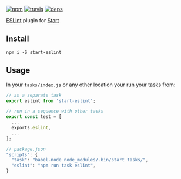 [![npm](https://img.shields.io/npm/v/start-eslint.svg?style=flat-square)](https://www.npmjs.com/package/start-eslint)
[![travis](http://img.shields.io/travis/start-runner/eslint.svg?style=flat-square)](https://travis-ci.org/start-runner/eslint)
[![deps](https://img.shields.io/gemnasium/start-runner/eslint.svg?style=flat-square)](https://gemnasium.com/start-runner/eslint)

[ESLint](http://eslint.org/) plugin for [Start](https://github.com/start-runner/start)

## Install

```
npm i -S start-eslint
```

## Usage

In your `tasks/index.js` or any other location your run your tasks from:

```js
// as a separate task
export eslint from 'start-eslint';
```

```js
// run in a sequence with other tasks
export const test = [
  ...
  exports.eslint,
  ...
];
```

```js
// package.json
"scripts": {
  "task": "babel-node node_modules/.bin/start tasks/",
  "eslint": "npm run task eslint",
}
```
